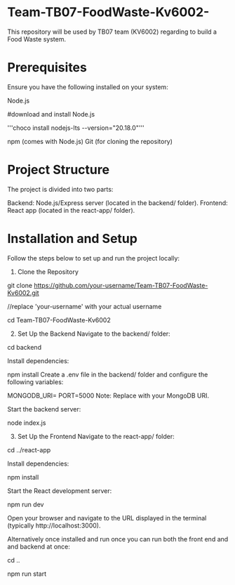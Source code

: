 # Team-TB07-FoodWaste-Kv6002-

This repository will be used by TB07 team (KV6002) regarding to build a Food Waste system.


# Prerequisites
Ensure you have the following installed on your system:

Node.js 

#download and install Node.js

'''choco install nodejs-lts --version="20.18.0"'''

npm (comes with Node.js)
Git (for cloning the repository)

# Project Structure
The project is divided into two parts:

Backend: Node.js/Express server (located in the backend/ folder).
Frontend: React app (located in the react-app/ folder).

# Installation and Setup
Follow the steps below to set up and run the project locally:

1. Clone the Repository

git clone https://github.com/your-username/Team-TB07-FoodWaste-Kv6002.git

//replace 'your-username' with your actual username

cd Team-TB07-FoodWaste-Kv6002

2. Set Up the Backend
Navigate to the backend/ folder:

cd backend

Install dependencies:

npm install
Create a .env file in the backend/ folder and configure the following variables:

MONGODB_URI=<your-mongodb-connection-string>
PORT=5000
Note: Replace <your-mongodb-connection-string> with your MongoDB URI.

Start the backend server:

node index.js

3. Set Up the Frontend
Navigate to the react-app/ folder:

 
cd ../react-app

Install dependencies:

 
npm install

Start the React development server:

 
npm run dev

Open your browser and navigate to the URL displayed in the terminal (typically http://localhost:3000).


Alternatively once installed and run once you can run both the front end and and backend at once:

cd ..

npm run start


